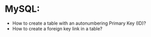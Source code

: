 # MySQL:
- How to create a table with an autonumbering Primary Key (ID)?
- How to create a foreign key link in a table?

